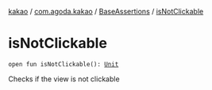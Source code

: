 [kakao](../../index.md) / [com.agoda.kakao](../index.md) / [BaseAssertions](index.md) / [isNotClickable](.)

# isNotClickable

`open fun isNotClickable(): `[`Unit`](https://kotlinlang.org/api/latest/jvm/stdlib/kotlin/-unit/index.html)

Checks if the view is not clickable


